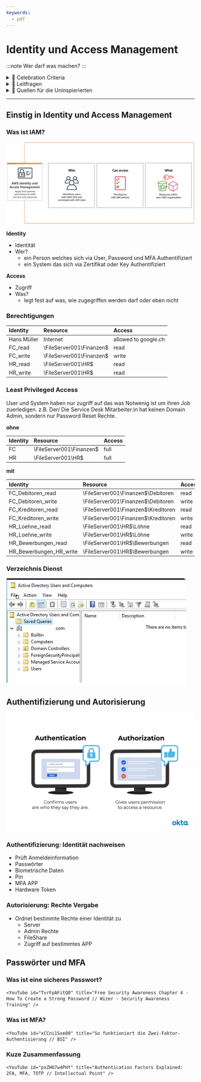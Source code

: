 ```yaml
---
keywords:
  - pdf
---
```


# Identity und Access Management

:::note
Wer darf was machen?
:::

<details>
  <summary>
    🎉 Celebration Criteria
  </summary>

**Überprüft und verbessert gegebenenfalls die Datensicherheit der eigenen Infrastruktur.**

Kennt Techniken des Zugriffsschutzes, Passwortmanager und Prinzipien der Passwortverwaltung. - Sie wissen was ein "sicheres Passwort" ausmacht. - Sie kennen alternativen und ergänzungen zu Passwörter. - Sie kennen die Limitationen von Passwörter und MFA. - Sie kennen die Grundlagen von RBAC. - Sie wissen wo RBAC in IAM Einzuordnen ist. - Sie wissen was Least Privileged Access (LPA) ist.

Kennt den Unterschied von Authentifizierung und Autorisierung.

</details>

<details>
  <summary> 
    🤔 Leitfragen 
  </summary>

- Was ist IAM?
- Was ist Authentifizierung?
- Was ist Autorisierung?
- Was ist ein Sicher Passwort ?
- Was ist sind die grenzen von Passwörter?
- Welche Modernen Auth Methoden gibt es? (MFA, Passkey, Biometrische Daten, etc..)
- Wie kann ein Passwort sicher Aufbewahrt werden?
- Wie sieht das mit Post Quanten Kryptographie aus?
- Was ist Least Privileged Access (LPA)?
- Was sind gute Grundsätze für eine Berechtigungskonzept?
- Was ist RBAC und wie ist es in IAM Einzuordnen?
- ...

</details>

<details>
  <summary> 
    🤫 Quellen für die Uninspierierten
  </summary>

- [**ComputerWeekly.de:** Identity Access Management (IAM) -Systeme](https://www.computerweekly.com/de/definition/Identity-Access-Management-IAM-Systeme)

- [**Microsoft** Was ist Identity & Access Management (IAM)?](https://www.microsoft.com/de-de/security/business/security-101/what-is-identity-access-management-iam)

- [**Okta:** Vergleich von Authentifizierung und Autorisierung](https://www.okta.com/de/identity-101/authentication-vs-authorization/#:~:text=Durch%20Authentifizierung%20wird%20best%C3%A4tigt%2C%20dass,Erlaubnis%20erhalten%2C%20auf%20Ressourcen%20zuzugreifen.)

- [**auth0:** Authentication vs. Authorization](https://auth0.com/docs/get-started/identity-fundamentals/authentication-and-authorization)

- [**CH Admin bit:** How To Choose a Strong Password](https://www.bit.admin.ch/bit/de/home/dokumentation/kundenzeitschrift-eisbrecher/eisbrecher-archiv/kundenzeitschrift-eisbrecher-ausgabe-75/self-service.html)

- [**TechTarget:** strong password](https://www.techtarget.com/searchenterprisedesktop/definition/strong-password)

- [**Boston University:** How To Choose a Strong Password](https://www.bu.edu/tech/support/information-security/security-for-everyone/how-to-choose-a-strong-password/)

- [**tools4ever** Was ist Multi-Faktor-Authentifizierung?](https://www.tools4ever.de/glossar/was-ist-multi-faktor-authentifizierung/)

- [**securityinsider** Was ist Multi-Faktor-Authentifizierung (MFA)?](https://security-insider.de/was-ist-multi-faktor-authentifizierung-mfa-a-631486/)

- [**ionos:** Role Based Access Control (RBAC): Wie funktioniert die rollenbasierte Zugriffskontrolle?](https://www.ionos.de/digitalguide/server/sicherheit/was-ist-role-based-access-control-rbac/)

- [**youtube.com:** Role-Based Access Control (RBAC) Explained: How it works and when to use it](https://www.youtube.com/watch?v=4Uya_I_Oxjk)

- [**microsoft:** Azure Role-Based Access Control, Azure RBAC)?](https://learn.microsoft.com/de-de/azure/role-based-access-control/overview)

</details>

---

## Einstig in Identity und Access Management

### Was ist IAM?

![IAM AWS](../img/howitworks_IAM_110321.8b2290727bb2022d54416e099c87ad9dc64be5d5.jpg)

**Identity**

- Identität
- Wer?
  - ein Person welches sich via User, Password und MFA Authentifiziert
  - ein System das sich via Zertifikat oder Key Authentifiziert

**Access**

- Zugriff
- Was?
  - legt fest auf was, wie zugegriffen werden darf oder eben nicht

### Berechtigungen

| Identity    | Resource                  | Access               |
| :---------- | :------------------------ | :------------------- |
| Hans Müller | Internet                  | allowed to google.ch |
| FC_read     | \\FileServer001\Finanzen$ | read                 |
| FC_write    | \\FileServer001\Finanzen$ | write                |
| HR_read     | \\FileServer001\HR$       | read                 |
| HR_write    | \\FileServer001\HR$       | read                 |

### Least Privileged Access

User und System haben nur zugriff auf das was Notwenig ist um ihren Job zuerledigen.
z.B. Der/ Die Service Desk Mitarbeiter:in hat keinen Domain Admin, sondern nur Password Reset Rechte.

**ohne**

| Identity | Resource                  | Access |
| :------- | :------------------------ | :----- |
| FC       | \\FileServer001\Finanzen$ | full   |
| HR       | \\FileServer001\HR$       | full   |

**mit**

| Identity                | Resource                             | Access |
| :---------------------- | :----------------------------------- | :----- |
| FC_Debitoren_read       | \\FileServer001\Finanzen$\Debitoren  | read   |
| FC_Debitoren_write      | \\FileServer001\Finanzen$\Debitoren  | write  |
| FC_Kreditoren_read      | \\FileServer001\Finanzen$\Kreditoren | read   |
| FC_Kreditoren_write     | \\FileServer001\Finanzen$\Kreditoren | write  |
| HR_Loehne_read          | \\FileServer001\HR$\Löhne            | read   |
| HR_Loehne_write         | \\FileServer001\HR$\Löhne            | write  |
| HR_Bewerbungen_read     | \\FileServer001\HR$\Bewerbungen      | read   |
| HR_Bewerbungen_HR_write | \\FileServer001\HR$\Bewerbungen      | write  |

### Verzeichnis Dienst

![AD](../img/ADEUS.jpg)

## Authentifizierung und Autorisierung

[![Authentication_vs_Authorization.png](../img/Authentication_vs_Authorization.png)](https://www.okta.com/de/identity-101/authentication-vs-authorization/)

### Authentifizierung: Identität nachweisen

- Prüft Anmeldeinformation
- Passwörter
- Biometrische Daten
- Pin
- MFA APP
- Hardware Token

### Autorisierung: Rechte Vergabe

- Ordnet bestimmte Rechte einer Identität zu
  - Server
  - Admin Rechte
  - FileShare
  - Zugriff auf bestimmtes APP

## Passwörter und MFA

### Was ist eine sicheres Passwort?

```mdx-code-block
<YouTube id="TvrFpAFitQ0" title="Free Security Awareness Chapter 4 - How To Create a Strong Password // Wizer - Security Awareness Training" />
```

### Was ist MFA?

```mdx-code-block
<YouTube id="xCCni1Sxe80" title="So funktioniert die Zwei-Faktor-Authentisierung // BSI" />
```

### Kuze Zusammenfassung

```mdx-code-block
<YouTube id="pxZH67w4PHY" title="Authentication Factors Explained: 2FA, MFA, TOTP // Intellectual Point" />
```


